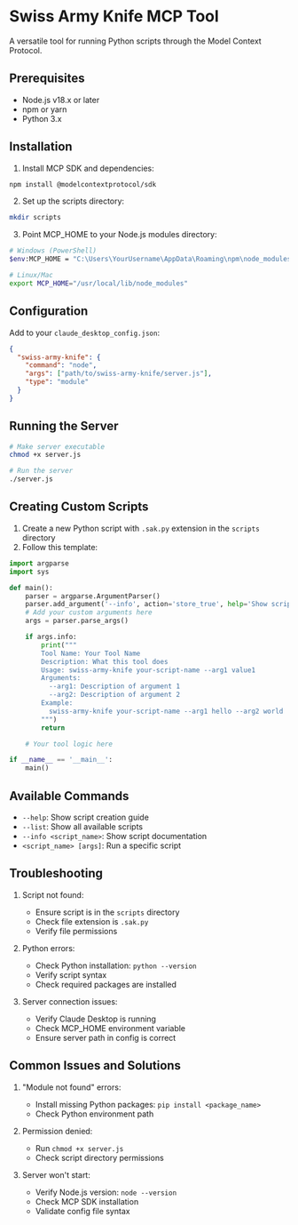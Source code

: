 # Swiss Army Knife MCP Tool

A versatile tool for running Python scripts through the Model Context Protocol.

## Prerequisites
- Node.js v18.x or later
- npm or yarn
- Python 3.x

## Installation

1. Install MCP SDK and dependencies:
```bash
npm install @modelcontextprotocol/sdk
```

2. Set up the scripts directory:
```bash
mkdir scripts
```

3. Point MCP_HOME to your Node.js modules directory:
```bash
# Windows (PowerShell)
$env:MCP_HOME = "C:\Users\YourUsername\AppData\Roaming\npm\node_modules"

# Linux/Mac
export MCP_HOME="/usr/local/lib/node_modules"
```

## Configuration

Add to your `claude_desktop_config.json`:
```json
{
  "swiss-army-knife": {
    "command": "node",
    "args": ["path/to/swiss-army-knife/server.js"],
    "type": "module"
  }
}
```

## Running the Server

```bash
# Make server executable
chmod +x server.js

# Run the server
./server.js
```

## Creating Custom Scripts

1. Create a new Python script with `.sak.py` extension in the `scripts` directory
2. Follow this template:
```python
import argparse
import sys

def main():
    parser = argparse.ArgumentParser()
    parser.add_argument('--info', action='store_true', help='Show script information')
    # Add your custom arguments here
    args = parser.parse_args()

    if args.info:
        print("""
        Tool Name: Your Tool Name
        Description: What this tool does
        Usage: swiss-army-knife your-script-name --arg1 value1
        Arguments:
          --arg1: Description of argument 1
          --arg2: Description of argument 2
        Example:
          swiss-army-knife your-script-name --arg1 hello --arg2 world
        """)
        return

    # Your tool logic here

if __name__ == '__main__':
    main()
```

## Available Commands

- `--help`: Show script creation guide
- `--list`: Show all available scripts
- `--info <script_name>`: Show script documentation
- `<script_name> [args]`: Run a specific script

## Troubleshooting

1. Script not found:
   - Ensure script is in the `scripts` directory
   - Check file extension is `.sak.py`
   - Verify file permissions

2. Python errors:
   - Check Python installation: `python --version`
   - Verify script syntax
   - Check required packages are installed

3. Server connection issues:
   - Verify Claude Desktop is running
   - Check MCP_HOME environment variable
   - Ensure server path in config is correct

## Common Issues and Solutions

1. "Module not found" errors:
   - Install missing Python packages: `pip install <package_name>`
   - Check Python environment path

2. Permission denied:
   - Run `chmod +x server.js`
   - Check script directory permissions

3. Server won't start:
   - Verify Node.js version: `node --version`
   - Check MCP SDK installation
   - Validate config file syntax